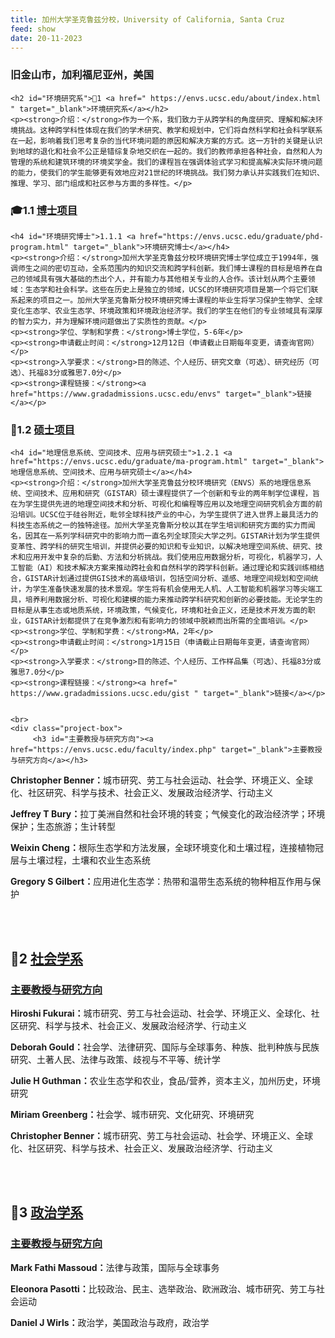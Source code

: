 ```yaml
---
title: 加州大学圣克鲁兹分校，University of California, Santa Cruz
feed: show
date: 20-11-2023
---
```


<html lang="zh">
<head>
    <meta charset="UTF-8">
    <title>加州大学圣克鲁兹分校，University of California, Santa Cruz</title>
    <link rel="stylesheet" href="/assets/css/CSS.css">
</head>
<body>
    <h3>旧金山市，加利福尼亚州，美国</h3>

    <h2 id="环境研究系">🏫1 <a href=" https://envs.ucsc.edu/about/index.html " target="_blank">环境研究系</a></h2>
    <p><strong>介绍：</strong>作为一个系，我们致力于从跨学科的角度研究、理解和解决环境挑战。这种跨学科性体现在我们的学术研究、教学和规划中，它们将自然科学和社会科学联系在一起，影响着我们思考复杂的当代环境问题的原因和解决方案的方式。这一方针的关键是认识到地球的退化和社会不公正是错综复杂地交织在一起的。我们的教师承担各种社会，自然和人为管理的系统和建筑环境的环境奖学金。我们的课程旨在强调体验式学习和提高解决实际环境问题的能力，使我们的学生能够更有效地应对21世纪的环境挑战。我们努力承认并实践我们在知识、推理、学习、部门组成和社区参与方面的多样性。</p>

<h3 id="博士项目">🎓1.1 <a href="https://www.gradadmissions.ucsc.edu/graduate-studies" target="_blank">博士项目</a></h3>

    <h4 id="环境研究博士">1.1.1 <a href="https://envs.ucsc.edu/graduate/phd-program.html" target="_blank">环境研究博士</a></h4>
    <p><strong>介绍：</strong>加州大学圣克鲁兹分校环境研究博士学位成立于1994年，强调师生之间的密切互动，全系范围内的知识交流和跨学科创新。我们博士课程的目标是培养在自己的领域具有强大基础的杰出个人，并有能力与其他相关专业的人合作。该计划从两个主要领域：生态学和社会科学。这些在历史上是独立的领域，UCSC的环境研究项目是第一个将它们联系起来的项目之一。加州大学圣克鲁斯分校环境研究博士课程的毕业生将学习保护生物学、全球变化生态学、农业生态学、环境政策和环境政治经济学。我们的学生在他们的专业领域具有深厚的智力实力，并为理解环境问题做出了实质性的贡献。</p>
    <p><strong>学位、学制和学费：</strong>博士学位，5-6年</p>
    <p><strong>申请截止时间：</strong>12月12日（申请截止日期每年变更，请查询官网）</p>
    <p><strong>入学要求：</strong>目的陈述、个人经历、研究文章（可选）、研究经历（可选）、托福83分或雅思7.0分</p>
    <p><strong>课程链接：</strong><a href="https://www.gradadmissions.ucsc.edu/envs" target="_blank">链接</a></p>

<h3 id="硕士项目">📖1.2 <a href="https://www.gradadmissions.ucsc.edu/graduate-studies" target="_blank">硕士项目</a></h3>

    <h4 id="地理信息系统、空间技术、应用与研究硕士">1.2.1 <a href="https://envs.ucsc.edu/graduate/ma-program.html" target="_blank">地理信息系统、空间技术、应用与研究硕士</a></h4>
    <p><strong>介绍：</strong>加州大学圣克鲁兹分校环境研究（ENVS）系的地理信息系统、空间技术、应用和研究（GISTAR）硕士课程提供了一个创新和专业的两年制学位课程，旨在为学生提供先进的地理空间技术和分析、可视化和编程等应用以及地理空间研究机会方面的前沿培训。UCSC位于硅谷附近，毗邻全球科技产业的中心，为学生提供了进入世界上最具活力的科技生态系统之一的独特途径。加州大学圣克鲁斯分校以其在学生培训和研究方面的实力而闻名，因其在一系列学科研究中的影响力而一直名列全球顶尖大学之列。GISTAR计划为学生提供变革性、跨学科的研究生培训，并提供必要的知识和专业知识，以解决地理空间系统、研究、技术和应用开发中复杂的后勤、方法和分析挑战。我们使用应用数据分析，可视化，机器学习，人工智能（AI）和技术解决方案来推动跨社会和自然科学的跨学科创新。通过理论和实践训练相结合，GISTAR计划通过提供GIS技术的高级培训，包括空间分析、遥感、地理空间规划和空间统计，为学生准备快速发展的技术景观。学生将有机会使用无人机、人工智能和机器学习等尖端工具，培养利用数据分析、可视化和建模的能力来推动跨学科研究和创新的必要技能。无论学生的目标是从事生态或地质系统，环境政策，气候变化，环境和社会正义，还是技术开发方面的职业，GISTAR计划都提供了在竞争激烈和有影响力的领域中脱颖而出所需的全面培训。</p>
    <p><strong>学位、学制和学费：</strong>MA，2年</p>
    <p><strong>申请截止时间：</strong>1月15日（申请截止日期每年变更，请查询官网）</p>
    <p><strong>入学要求：</strong>目的陈述、个人经历、工作样品集（可选）、托福83分或雅思7.0分</p>
    <p><strong>课程链接：</strong><a href=" https://www.gradadmissions.ucsc.edu/gist " target="_blank">链接</a></p>

   
    <br>
    <div class="project-box">
         <h3 id="主要教授与研究方向"><a href="https://envs.ucsc.edu/faculty/index.php" target="_blank">主要教授与研究方向</a></h3>
<p><strong> Christopher Benner：</strong>城市研究、劳工与社会运动、社会学、环境正义、全球化、社区研究、科学与技术、社会正义、发展政治经济学、行动主义</p>
        <p><strong> Jeffrey T Bury：</strong>拉丁美洲自然和社会环境的转变；气候变化的政治经济学；环境保护；生态旅游；生计转型</p>
        <p><strong> Weixin Cheng：</strong>根际生态学和方法发展，全球环境变化和土壤过程，连接植物冠层与土壤过程，土壤和农业生态系统</p>
        <p><strong> Gregory S Gilbert：</strong>应用进化生态学：热带和温带生态系统的物种相互作用与保护</p>
    </div>
    <br>
    <br>

<h2 id="社会学系">🏫2 <a href="https://sociology.ucsc.edu/about/contact.html" target="_blank">社会学系</a></h2>

<div class="project-box">
         <h3 id="主要教授与研究方向"><a href="https://sociology.ucsc.edu/about/directory-faculty.php" target="_blank">主要教授与研究方向</a></h3>
        <p><strong> Hiroshi Fukurai：</strong>城市研究、劳工与社会运动、社会学、环境正义、全球化、社区研究、科学与技术、社会正义、发展政治经济学、行动主义</p>
        <p><strong> Deborah Gould：</strong>社会学、法律研究、国际与全球事务、种族、批判种族与民族研究、土著人民、法律与政策、歧视与不平等、统计学</p>
        <p><strong> Julie H Guthman：</strong>农业生态学和农业，食品/营养，资本主义，加州历史，环境研究</p>
        <p><strong> Miriam Greenberg：</strong>社会学、城市研究、文化研究、环境研究</p>
        <p><strong> Christopher Benner：</strong>城市研究、劳工与社会运动、社会学、环境正义、全球化、社区研究、科学与技术、社会正义、发展政治经济学、行动主义</p>

 </div>
<br>
<br>

<h2 id="政治学系">🏫3 <a href=" https://politics.ucsc.edu/about/index.html " target="_blank">政治学系</a></h2>

<div class="project-box">
         <h3 id="主要教授与研究方向"><a href="https://politics.ucsc.edu/faculty/index.php" target="_blank">主要教授与研究方向</a></h3>
<p><strong>Mark Fathi Massoud：</strong>法律与政策，国际与全球事务</p>
        <p><strong>Eleonora Pasotti：</strong>比较政治、民主、选举政治、欧洲政治、城市研究、劳工与社会运动</p>
        <p><strong>Daniel J Wirls：</strong>政治学，美国政治与政府，政治学</p>
</div>

</body>
</html>

